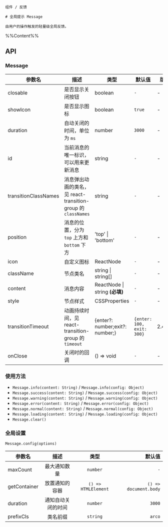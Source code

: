 `````
组件 / 反馈

# 全局提示 Message

由用户的操作触发的轻量级全局反馈。
`````

%%Content%%

## API

### Message

|参数名|描述|类型|默认值|版本|
|---|---|---|---|---|
|closable|是否显示关闭按钮|boolean |`-`|-|
|showIcon|是否显示图标|boolean |`true`|-|
|duration|自动关闭的时间，单位为 `ms`|number |`3000`|-|
|id|当前消息的唯一标识，可以用来更新消息|string |`-`|-|
|transitionClassNames|消息弹出动画的类名，见 react-transition-group 的 `classNames`|string |`-`|-|
|position|消息的位置，分为 `top` 上方和 `bottom` 下方|'top' \| 'bottom' |`-`|-|
|icon|自定义图标|ReactNode |`-`|-|
|className|节点类名|string \| string[] |`-`|-|
|content|消息内容|ReactNode \| string  **(必填)**|`-`|-|
|style|节点样式|CSSProperties |`-`|-|
|transitionTimeout|动画持续时间，见 react-transition-group 的 `timeout`|{enter?: number;exit?: number;} |`{enter: 100, exit: 300}`|2.43.0|
|onClose|关闭时的回调|() => void |`-`|-|

### 使用方法

- `Message.info(content: String)` / `Message.info(config: Object)`
- `Message.success(content: String)` / `Message.success(config: Object)`
- `Message.warning(content: String)` / `Message.warning(config: Object)`
- `Message.error(content: String)` / `Message.error(config: Object)`
- `Message.normal(content: String)` / `Message.normal(config: Object)`
- `Message.loading(content: String)` / `Message.loading(config: Object)`
- `Message.clear()`

### 全局设置

`Message.config(options)`

|参数名|描述|类型|默认值|
|---|:---:|:---:|---:|
|maxCount|最大通知数量|`number`|`-`|
|getContainer|放置通知的容器|`() => HTMLElement`|`() => document.body`|
|duration|通知自动关闭的时间|`number`|`3000`|
|prefixCls|类名前缀|`string`|`arco`|

